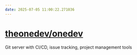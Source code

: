 ```yaml
---
date: 2025-07-05 11:00:22.271036
---
```


# [theonedev/onedev](https://github.com/theonedev/onedev)

Git server with CI/CD, issue tracking, project management tools